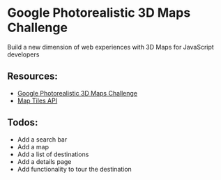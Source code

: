 # Google Photorealistic 3D Maps Challenge

Build a new dimension of web experiences with 3D Maps for JavaScript developers

## Resources:

- [Google Photorealistic 3D Maps Challenge](https://google3dmaps.devpost.com/)
- [Map Tiles API](https://developers.google.com/maps/documentation/tile/3d-tiles)

## Todos:

- Add a search bar
- Add a map
- Add a list of destinations
- Add a details page
- Add functionality to tour the destination
